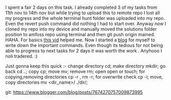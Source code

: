 I spent a fair 2 days on this task. I already completed 3 of my tasks from 11th nov to 14th nov but while trying to upload this to remote repo I lost all my progress and the whole terminal hunt folder was uploaded into my repo. Even the revert push command did nothing I had to start over. Anyway now I cloned my repo into my device and manually moved the solutions folder position to amfoss repo using terminal and then git push origin mained. HAHA.
For basics [this vid](https://www.youtube.com/watch?v=oh3N_MvU1LI) helped me. 
Now I started a [blog](https://www.blogger.com/blog/post/edit/7674270757009873995/3387598984513281582) for  myself to write down the important commands.
Even though its tedious for not being able to progress to next tasks for 2 days it was worth the work . Anyhooo I noli tradered.  :)

Just gonna keep this quick :-
change directory cd;
make directory mkdir;
go back cd ..;
copy cp;
move mv;
remove rm;
open open or touch;
for copying,removing directories cp -r , rm -r;
for overwrite check cp -i;
move, copy  directories mv <dir_name>/ ./dir/;
  
  git: https://www.blogger.com/blog/posts/7674270757009873995
                                                 
